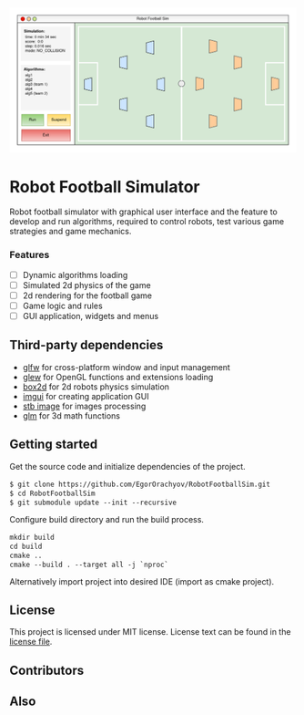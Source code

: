 ![rfsim](https://raw.githubusercontent.com/EgorOrachyov/RobotFootballSim/main/docs/pictures/rfsim_app_concept.png)

# Robot Football Simulator

Robot football simulator with graphical user interface and the feature
to develop and run algorithms, required to control robots, test
various game strategies and game mechanics.

### Features

- [ ] Dynamic algorithms loading
- [ ] Simulated 2d physics of the game
- [ ] 2d rendering for the football game
- [ ] Game logic and rules 
- [ ] GUI application, widgets and menus

## Third-party dependencies

* [glfw](https://www.glfw.org) for cross-platform window and input management
* [glew](https://github.com/Perlmint/glew-cmake) for OpenGL functions and extensions loading
* [box2d](https://github.com/erincatto/box2d) for 2d robots physics simulation 
* [imgui](https://github.com/ocornut/imgui) for creating application GUI
* [stb image](https://github.com/nothings/stb) for images processing
* [glm](https://github.com/g-truc/glm) for 3d math functions

## Getting started

Get the source code and initialize dependencies of the project.

```shell script
$ git clone https://github.com/EgorOrachyov/RobotFootballSim.git
$ cd RobotFootballSim
$ git submodule update --init --recursive
```

Configure build directory and run the build process.

```shell script
mkdir build
cd build
cmake ..
cmake --build . --target all -j `nproc`
```

Alternatively import project into desired IDE (import as cmake project).

## License

This project is licensed under MIT license. License text can be found in the 
[license file](https://github.com/EgorOrachyov/RobotFootballSim/blob/main/LICENSE.md).

## Contributors

## Also